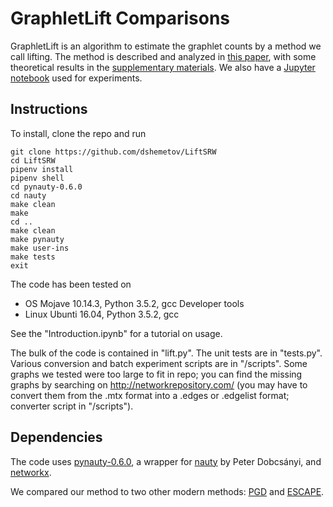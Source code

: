 # GraphletLift Comparisons
GraphletLift is an algorithm to estimate the graphlet counts by a method we call lifting. The method is described and analyzed in [this paper](pdf/graphlet_lift.pdf), with some theoretical results in the [supplementary materials](pdf/graphlet_lift_supp.pdf). We also have a [Jupyter notebook](Lift.ipynb) used for experiments.

## Instructions

To install, clone the repo and run 

```
git clone https://github.com/dshemetov/LiftSRW
cd LiftSRW
pipenv install
pipenv shell
cd pynauty-0.6.0
cd nauty
make clean
make 
cd ..
make clean
make pynauty
make user-ins
make tests
exit
```

The code has been tested on 
* OS Mojave 10.14.3, Python 3.5.2, gcc Developer tools
* Linux Ubunti 16.04, Python 3.5.2, gcc

See the "Introduction.ipynb" for a tutorial on usage.

The bulk of the code is contained in "lift.py". The unit tests are in "tests.py". Various conversion and batch experiment scripts are in "/scripts". Some graphs we tested were too large to fit in repo; you can find the missing graphs by searching on http://networkrepository.com/ (you may have to convert them from the .mtx format into a .edges or .edgelist format; converter script in "/scripts"). 

## Dependencies

The code uses [pynauty-0.6.0](https://web.cs.dal.ca/~peter/software/pynauty/html/), a wrapper for [nauty](http://pallini.di.uniroma1.it/) by Peter Dobcsányi, and [networkx](https://networkx.github.io/). 

We compared our method to two other modern methods: [PGD](https://github.com/nkahmed/pgd#input-file-format) and [ESCAPE](https://bitbucket.org/seshadhri/escape).
